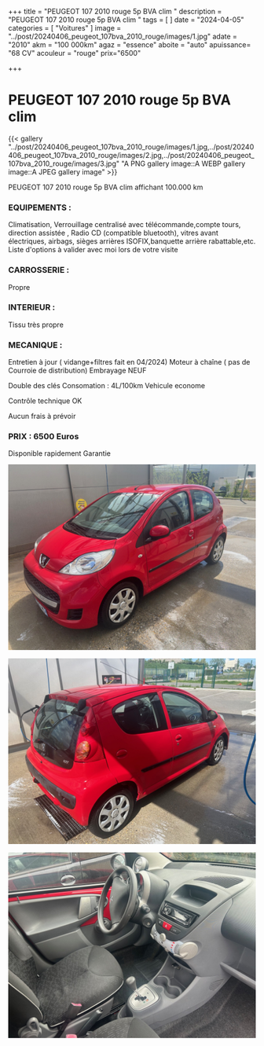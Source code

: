 +++
title = "PEUGEOT 107 2010 rouge 5p BVA clim "
description = "PEUGEOT 107 2010 rouge 5p BVA clim "
tags = [
]
date = "2024-04-05"
categories = [
    "Voitures"
]
image = "../post/20240406_peugeot_107bva_2010_rouge/images/1.jpg"
adate = "2010"
akm = "100 000km"
agaz = "essence"
aboite = "auto"
apuissance= "68 CV"
acouleur = "rouge"
prix="6500"

+++

# PEUGEOT 107 2010 rouge 5p BVA clim

{{< gallery  "../post/20240406_peugeot_107bva_2010_rouge/images/1.jpg,../post/20240406_peugeot_107bva_2010_rouge/images/2.jpg,../post/20240406_peugeot_107bva_2010_rouge/images/3.jpg" "A PNG gallery image::A WEBP gallery image::A JPEG gallery image" >}}
 


PEUGEOT 107 2010 rouge 5p BVA clim affichant 100.000 km


### EQUIPEMENTS :
Climatisation, Verrouillage centralisé avec télécommande,compte tours, direction assistée , Radio CD (compatible bluetooth), vitres avant électriques, airbags, sièges arrières ISOFIX,banquette arrière rabattable,etc.
Liste d'options à valider avec moi lors de votre visite


### CARROSSERIE :
Propre


### INTERIEUR :
Tissu très propre

### MECANIQUE :
Entretien à jour ( vidange+filtres fait en 04/2024)
Moteur à chaîne ( pas de Courroie de distribution)
Embrayage NEUF

Double des clés
Consomation : 4L/100km
Vehicule econome


Contrôle technique OK 

Aucun frais à prévoir


### PRIX : 6500 Euros

Disponible rapidement
Garantie

<!-- more -->


![](images/1.jpg)

![](images/2.jpg)

![](images/3.jpg)

